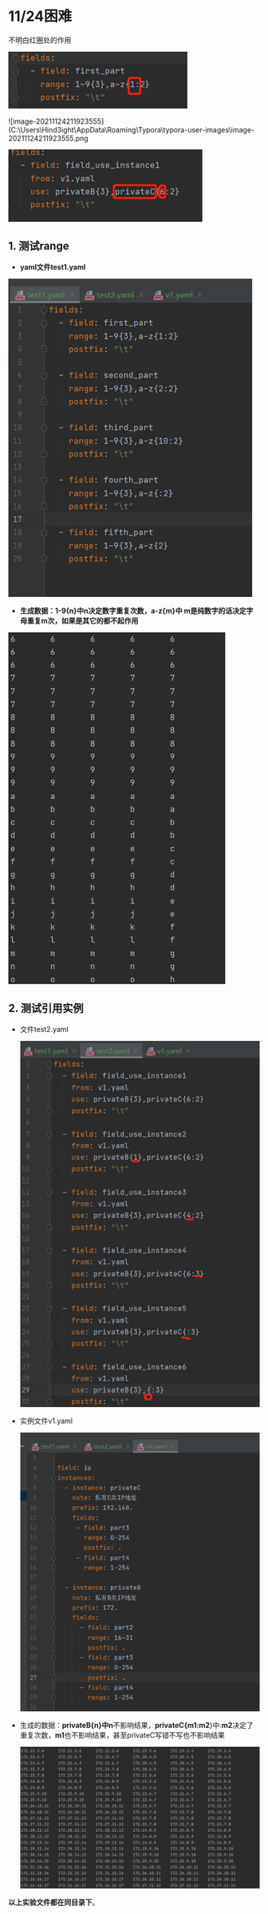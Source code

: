 # 11/24困难

不明白红圈处的作用

![image-20211124212128716](1124困难.assets/image-20211124212128716-16377603515581.png)

![image-20211124211923555](C:\Users\Hind3ight\AppData\Roaming\Typora\typora-user-images\image-20211124211923555.png

![image-20211124212033302](1124困难.assets/image-20211124212033302.png)

## 1. 测试range

- **yaml文件test1.yaml**

![image-20211124212706835](1124困难.assets/image-20211124212706835-16377604327682.png)

- **生成数据：1-9{n}中n决定数字重复次数，a-z{m}中 m是纯数字的话决定字母重复m次，如果是其它的都不起作用**

![image-20211124212742991](1124困难.assets/image-20211124212742991.png)

## 2. 测试引用实例

- 文件test2.yaml

  ![image-20211124212816772](1124困难.assets/image-20211124212816772.png)

- 实例文件v1.yaml

  ![image-20211124212826962](1124困难.assets/image-20211124212826962.png)

- 生成的数据：**privateB{n}**中**n**不影响结果，**privateC{m1:m2**}中:**m2**决定了重复次数，**m1**也不影响结果，甚至privateC写错不写也不影响结果

  ![image-20211124212848871](1124困难.assets/image-20211124212848871.png)

**以上实验文件都在同目录下**。

